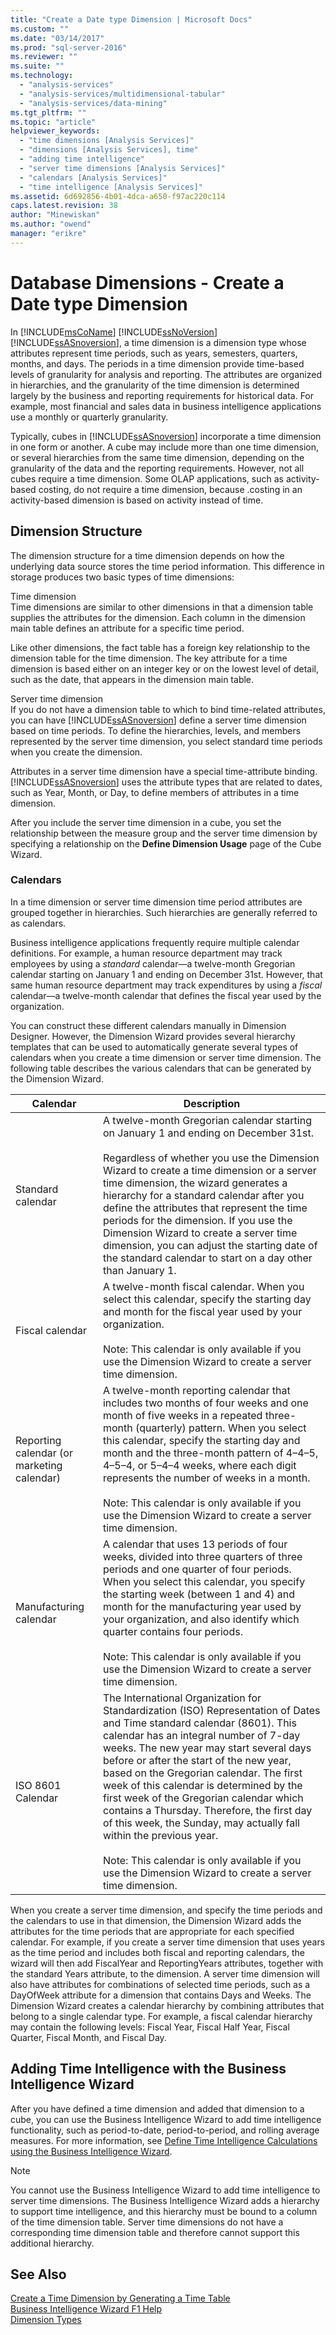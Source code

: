 ```yaml
---
title: "Create a Date type Dimension | Microsoft Docs"
ms.custom: ""
ms.date: "03/14/2017"
ms.prod: "sql-server-2016"
ms.reviewer: ""
ms.suite: ""
ms.technology: 
  - "analysis-services"
  - "analysis-services/multidimensional-tabular"
  - "analysis-services/data-mining"
ms.tgt_pltfrm: ""
ms.topic: "article"
helpviewer_keywords: 
  - "time dimensions [Analysis Services]"
  - "dimensions [Analysis Services], time"
  - "adding time intelligence"
  - "server time dimensions [Analysis Services]"
  - "calendars [Analysis Services]"
  - "time intelligence [Analysis Services]"
ms.assetid: 6d692856-4b01-4dca-a650-f97ac220c114
caps.latest.revision: 38
author: "Minewiskan"
ms.author: "owend"
manager: "erikre"
---
```

# Database Dimensions - Create a Date type Dimension
  In [!INCLUDE[msCoName](../../includes/msconame-md.md)] [!INCLUDE[ssNoVersion](../../includes/ssnoversion-md.md)] [!INCLUDE[ssASnoversion](../../includes/ssasnoversion-md.md)], a time dimension is a dimension type whose attributes represent time periods, such as years, semesters, quarters, months, and days. The periods in a time dimension provide time-based levels of granularity for analysis and reporting. The attributes are organized in hierarchies, and the granularity of the time dimension is determined largely by the business and reporting requirements for historical data. For example, most financial and sales data in business intelligence applications use a monthly or quarterly granularity.  
  
 Typically, cubes in [!INCLUDE[ssASnoversion](../../includes/ssasnoversion-md.md)] incorporate a time dimension in one form or another. A cube may include more than one time dimension, or several hierarchies from the same time dimension, depending on the granularity of the data and the reporting requirements. However, not all cubes require a time dimension. Some OLAP applications, such as activity-based costing, do not require a time dimension, because .costing in an activity-based dimension is based on activity instead of time.  
  
## Dimension Structure  
 The dimension structure for a time dimension depends on how the underlying data source stores the time period information. This difference in storage produces two basic types of time dimensions:  
  
 Time dimension  
 Time dimensions are similar to other dimensions in that a dimension table supplies the attributes for the dimension. Each column in the dimension main table defines an attribute for a specific time period.  
  
 Like other dimensions, the fact table has a foreign key relationship to the dimension table for the time dimension. The key attribute for a time dimension is based either on an integer key or on the lowest level of detail, such as the date, that appears in the dimension main table.  
  
 Server time dimension  
 If you do not have a dimension table to which to bind time-related attributes, you can have [!INCLUDE[ssASnoversion](../../includes/ssasnoversion-md.md)] define a server time dimension based on time periods. To define the hierarchies, levels, and members represented by the server time dimension, you select standard time periods when you create the dimension.  
  
 Attributes in a server time dimension have a special time-attribute binding. [!INCLUDE[ssASnoversion](../../includes/ssasnoversion-md.md)] uses the attribute types that are related to dates, such as Year, Month, or Day, to define members of attributes in a time dimension.  
  
 After you include the server time dimension in a cube, you set the relationship between the measure group and the server time dimension by specifying a relationship on the **Define Dimension Usage** page of the Cube Wizard.  
  
### Calendars  
 In a time dimension or server time dimension time period attributes are grouped together in hierarchies. Such hierarchies are generally referred to as calendars.  
  
 Business intelligence applications frequently require multiple calendar definitions. For example, a human resource department may track employees by using a *standard* calendar—a twelve-month Gregorian calendar starting on January 1 and ending on December 31st. However, that same human resource department may track expenditures by using a *fiscal* calendar—a twelve-month calendar that defines the fiscal year used by the organization.  
  
 You can construct these different calendars manually in Dimension Designer. However, the Dimension Wizard provides several hierarchy templates that can be used to automatically generate several types of calendars when you create a time dimension or server time dimension. The following table describes the various calendars that can be generated by the Dimension Wizard.  
  
|Calendar|Description|  
|--------------|-----------------|  
|Standard calendar|A twelve-month Gregorian calendar starting on January 1 and ending on December 31st.<br /><br /> Regardless of whether you use the Dimension Wizard to create a time dimension or a server time dimension, the wizard generates a hierarchy for a standard calendar after you define the attributes that represent the time periods for the dimension. If you use the Dimension Wizard to create a server time dimension, you can adjust the starting date of the standard calendar to start on a day other than January 1.|  
|Fiscal calendar|A twelve-month fiscal calendar. When you select this calendar, specify the starting day and month for the fiscal year used by your organization.<br /><br /> Note: This calendar is only available if you use the Dimension Wizard to create a server time dimension.|  
|Reporting calendar (or marketing calendar)|A twelve-month reporting calendar that includes two months of four weeks and one month of five weeks in a repeated three-month (quarterly) pattern. When you select this calendar, specify the starting day and month and the three-month pattern of 4–4–5, 4–5–4, or 5–4–4 weeks, where each digit represents the number of weeks in a month.<br /><br /> Note: This calendar is only available if you use the Dimension Wizard to create a server time dimension.|  
|Manufacturing calendar|A calendar that uses 13 periods of four weeks, divided into three quarters of three periods and one quarter of four periods. When you select this calendar, you specify the starting week (between 1 and 4) and month for the manufacturing year used by your organization, and also identify which quarter contains four periods.<br /><br /> Note: This calendar is only available if you use the Dimension Wizard to create a server time dimension.|  
|ISO 8601 Calendar|The International Organization for Standardization (ISO) Representation of Dates and Time standard calendar (8601). This calendar has an integral number of 7-day weeks. The new year may start several days before or after the start of the new year, based on the Gregorian calendar. The first week of this calendar is determined by the first week of the Gregorian calendar which contains a Thursday. Therefore, the first day of this week, the Sunday, may actually fall within the previous year.<br /><br /> Note: This calendar is only available if you use the Dimension Wizard to create a server time dimension.|  
  
 When you create a server time dimension, and specify the time periods and the calendars to use in that dimension, the Dimension Wizard adds the attributes for the time periods that are appropriate for each specified calendar. For example, if you create a server time dimension that uses years as the time period and includes both fiscal and reporting calendars, the wizard will then add FiscalYear and ReportingYears attributes, together with the standard Years attribute, to the dimension. A server time dimension will also have attributes for combinations of selected time periods, such as a DayOfWeek attribute for a dimension that contains Days and Weeks. The Dimension Wizard creates a calendar hierarchy by combining attributes that belong to a single calendar type. For example, a fiscal calendar hierarchy may contain the following levels: Fiscal Year, Fiscal Half Year, Fiscal Quarter, Fiscal Month, and Fiscal Day.  
  
## Adding Time Intelligence with the Business Intelligence Wizard  
 After you have defined a time dimension and added that dimension to a cube, you can use the Business Intelligence Wizard to add time intelligence functionality, such as period-to-date, period-to-period, and rolling average measures. For more information, see [Define Time Intelligence Calculations using the Business Intelligence Wizard](../../analysis-services/multidimensional-models/define-time-intelligence-calculations-using-the-business-intelligence-wizard.md).  
  
> [!NOTE]  
>  You cannot use the Business Intelligence Wizard to add time intelligence to server time dimensions. The Business Intelligence Wizard adds a hierarchy to support time intelligence, and this hierarchy must be bound to a column of the time dimension table. Server time dimensions do not have a corresponding time dimension table and therefore cannot support this additional hierarchy.  
  
## See Also  
 [Create a Time Dimension by Generating a Time Table](../../analysis-services/multidimensional-models/create-a-time-dimension-by-generating-a-time-table.md)   
 [Business Intelligence Wizard F1 Help](http://msdn.microsoft.com/library/155ac80c-63ae-47aa-9e86-9396e3d920eb)   
 [Dimension Types](../../analysis-services/multidimensional-models-olap-logical-dimension-objects/database-dimension-properties-types.md)  
  
  